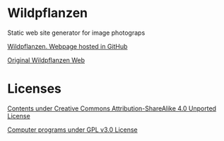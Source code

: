 ﻿Wildpflanzen
============

Static web site generator for image photograps


[Wildpflanzen. Webpage hosted in GitHub](https://wildpflanzen.github.io/web/index.html)


[Original Wildpflanzen Web](http://www.wildpflanzen.com.de/)


Licenses
========

[Contents under Creative Commons Attribution-ShareAlike 4.0 Unported License](https://creativecommons.org/licenses/by-sa/4.0/)


[Computer programs under GPL v3.0 License](https://www.gnu.org/licenses/gpl-3.0.en.html)
